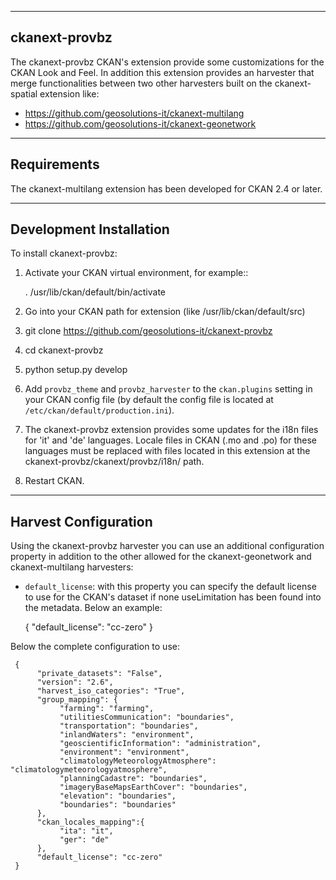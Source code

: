 --------------
ckanext-provbz
--------------

The ckanext-provbz CKAN's extension provide some customizations for the CKAN Look and Feel.
In addition this extension provides an harvester that merge functionalities between two other 
harvesters built on the ckanext-spatial extension like:

- https://github.com/geosolutions-it/ckanext-multilang
- https://github.com/geosolutions-it/ckanext-geonetwork

------------
Requirements
------------

The ckanext-multilang extension has been developed for CKAN 2.4 or later.

------------------------
Development Installation
------------------------

To install ckanext-provbz:

1. Activate your CKAN virtual environment, for example::

     . /usr/lib/ckan/default/bin/activate

2. Go into your CKAN path for extension (like /usr/lib/ckan/default/src)

3. git clone https://github.com/geosolutions-it/ckanext-provbz

4. cd ckanext-provbz

5. python setup.py develop

6. Add ``provbz_theme``  and ``provbz_harvester`` to the ``ckan.plugins`` setting in your CKAN
   config file (by default the config file is located at
   ``/etc/ckan/default/production.ini``).

7. The ckanext-provbz extension provides some updates for the i18n files for 'it' and 'de' languages. Locale files in CKAN (.mo and .po) for these languages must be replaced with files located in this extension at the ckanext-provbz/ckanext/provbz/i18n/ path.

8. Restart CKAN.

----------------------
Harvest Configuration
----------------------

Using the ckanext-provbz harvester you can use an additional configuration property in addition to the other allowed for the ckanext-geonetwork and ckanext-multilang harvesters:

* ``default_license``: with this property you can specify the default license to use for the CKAN's dataset if none useLimitation has been found into the metadata. Below an example:

     {
       "default_license": "cc-zero"
     }

Below the complete configuration to use:

     {
          "private_datasets": "False", 
          "version": "2.6", 
          "harvest_iso_categories": "True",
          "group_mapping": {
               "farming": "farming", 
               "utilitiesCommunication": "boundaries", 
               "transportation": "boundaries", 
               "inlandWaters": "environment", 
               "geoscientificInformation": "administration", 
               "environment": "environment", 
               "climatologyMeteorologyAtmosphere": "climatologymeteorologyatmosphere", 
               "planningCadastre": "boundaries", 
               "imageryBaseMapsEarthCover": "boundaries", 
               "elevation": "boundaries", 
               "boundaries": "boundaries"
          },
          "ckan_locales_mapping":{
               "ita": "it",
               "ger": "de"
          },
          "default_license": "cc-zero"
     }
